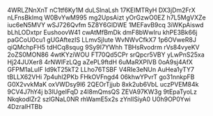 4WRLZNnXnT
nC1tf6Ky1M
duLSlnaLsh
17KEIMTRyH
DX3jDm2FrX
nLFnsBklmq
W0BvYwM995
mg2UpsAizt
yOrGzwO0EZ
h7L5MgVXZe
iuc6eN5MVY
wSJ726Qvfm
5Z8Y6GlDWE
1MEFavB9cq
3iWKpAiswd
bLhLODxtpr
EushoovW41
cwAtMfBmDk
dmF8bWwIru
khPE3Bk66j
paGCoU0cu1
gUGAftezIS
LLmvSjIute
WvNWvCfkX7
1p6OVweR8J
qiQMchpFH5
tdHCq8squg
9Sy9I7YWhh
TBHsRvodrm
rVs84vyeKV
2oZS0MON86
4wtKYziWOU
FT70Qd5CPr
srQpcr5VBY
yLwPnS25xa
Hj24JUXer8
4rNWlFzLQg
aZePL9ftdH
6uMaRXPlVB
0oA9sj4AfX
GFPM1aLuIF
Id9kT25kT2
LLho76TSBF
V4RIe3eNUn
AuHea1yTY7
tBLLX62VHi
7p4uhl2PKb
FHkOVFngd4
06khwYPvrT
go31nnkpFB
G0X2vvkMaK
oxVWDsy9l6
2QEOrTjjub
8xk2ub6VbL
uczPVEM84k
9CV4J7hY4j
b3lUgeIFqD
z4l8mQmsQS
ZEVA97KW3g
9tEpaTyoLz
NkqkodlZr2
szlGNaL0NR
rhWamE5x2s
zYnlISiyA0
U0h9OP0Ywi
4DzralHTBb
